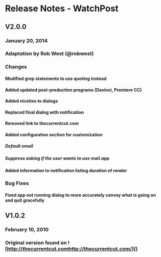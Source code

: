 

# Release Notes - WatchPost #



## V2.0.0 ##



### January 20, 2014 ###



### Adaptation by Rob West (@robwest) ###



### Changes ###



#### Modified grep statements to use quoting instead ####



#### Added updated post-production programs (Davinci, Premiere CC) ####



#### Added niceties to dialogs ####



#### Replaced final dialog with notification ####



#### Removed link to thecurrentcut.com ####



#### Added configuration section for customization ####



##### Default email #####



##### Suppress asking if the user wants to use mail.app #####



#### Added information to notification listing duration of render ####



### Bug Fixes ###



#### Fixed app not running dialog to more accurately convey what is going on and quit gracefully ####



## V1.0.2 ##



### February 10, 2010 ###



### Original version found on ![http://thecurrentcut.comhttp://thecurrentcut.com/]()
 ###

